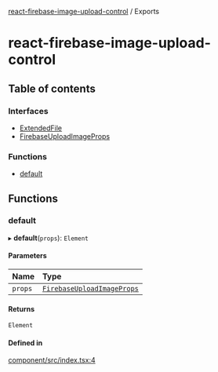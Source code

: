 [react-firebase-image-upload-control](README.md) / Exports

# react-firebase-image-upload-control

## Table of contents

### Interfaces

- [ExtendedFile](interfaces/ExtendedFile.md)
- [FirebaseUploadImageProps](interfaces/FirebaseUploadImageProps.md)

### Functions

- [default](modules.md#default)

## Functions

### default

▸ **default**(`props`): `Element`

#### Parameters

| Name | Type |
| :------ | :------ |
| `props` | [`FirebaseUploadImageProps`](interfaces/FirebaseUploadImageProps.md) |

#### Returns

`Element`

#### Defined in

[component/src/index.tsx:4](https://github.com/brownieboy/react-firebase-image-upload-control/blob/2daadd2/component/src/index.tsx#L4)
